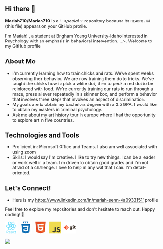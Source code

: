## Hi there 👋


**Mariah710/Mariah710** is a ✨ _special_ ✨ repository because its `README.md` (this file) appears on your GitHub profile.


I'm Mariah! , a student at Brigham Young University-Idaho interested in Psychology with an emphasis in behavioral intervention.  ...>. Welcome to my GitHub profile!

## About Me

- I'm currently learning how to train chicks and rats. We've spent weeks observing their behavior. We are now training them do to tricks. We've taught the chicks how to pick a white dot, then to peck a red dot to be reinforced with food. We're currently training our rats to run through a maze, press a lever repeatedly in a skinner box, and perform a behavior that involves three steps that involves an aspect of discrimination. 
- My goals are to obtain my bachelors degree with a 3.5 GPA. I would like to obtain my masters in criminal psychology.
- Ask me about my art history tour in europe where I had the opportunity to explore art in five countries.

## Technologies and Tools

- Proficient in: Microsoft Office and Teams. I also am well associated with using zoom 
- Skills: I would say I'm creative. I like to try new things. I can be a leader or work well in a team. I'm driven to obtain good grades and I'm not afraid of a challenge. I love to help in any wat that I can. I'm detail-oriented. 

## Let's Connect!

- Here is my https://www.linkedin.com/in/mariah-senn-4a0933151/ profile

Feel free to explore my repositories and don't hesitate to reach out. Happy coding! 🚀


<div>
    <img src="https://github.com/devicons/devicon/blob/master/icons/react/react-original-wordmark.svg" title="React" alt="React" width="40" height="40"/>&nbsp;
    <img src="https://github.com/devicons/devicon/blob/master/icons/css3/css3-plain-wordmark.svg"  title="CSS3" alt="CSS" width="40" height="40"/>&nbsp;
    <img src="https://github.com/devicons/devicon/blob/master/icons/html5/html5-original.svg" title="HTML5" alt="HTML" width="40" height="40"/>&nbsp;
    <img src="https://github.com/devicons/devicon/blob/master/icons/javascript/javascript-original.svg" title="JavaScript" alt="JavaScript" width="40" height="40"/>&nbsp;
    <img src="https://github.com/devicons/devicon/blob/master/icons/git/git-original-wordmark.svg" title="Git" **alt="Git" width="40" height="40"/>
</div>

[![](https://img.shields.io/badge/LinkedIn-blue?style=for-the-badge&logo=linkedin&logoColor=white)]()
